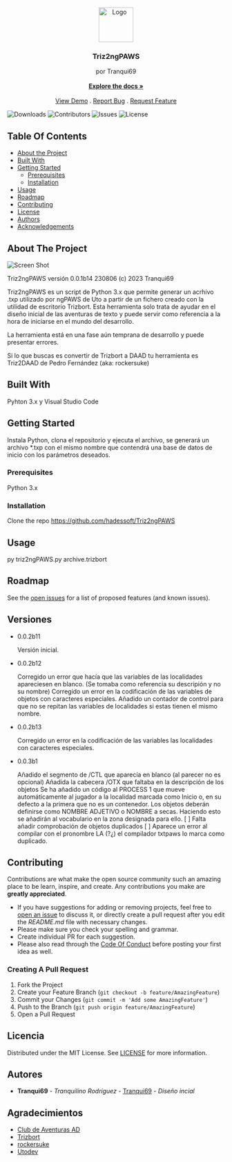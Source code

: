 <br/>
<p align="center">
  <a href="https://github.com/hadessoft/Triz2ngPAWS">
    <img src="images/logo.png" alt="Logo" width="80" height="80">
  </a>

  <h3 align="center">Triz2ngPAWS</h3>

  <p align="center">
    por Tranqui69
    <br/>
    <br/>
    <a href="https://github.com/hadessoft/Triz2ngPAWS"><strong>Explore the docs »</strong></a>
    <br/>
    <br/>
    <a href="https://github.com/hadessoft/Triz2ngPAWS">View Demo</a>
    .
    <a href="https://github.com/hadessoft/Triz2ngPAWS/issues">Report Bug</a>
    .
    <a href="https://github.com/hadessoft/Triz2ngPAWS/issues">Request Feature</a>
  </p>
</p>

![Downloads](https://img.shields.io/github/downloads/hadessoft/Triz2ngPAWS/total) ![Contributors](https://img.shields.io/github/contributors/hadessoft/Triz2ngPAWS?color=dark-green) ![Issues](https://img.shields.io/github/issues/hadessoft/Triz2ngPAWS) ![License](https://img.shields.io/github/license/hadessoft/Triz2ngPAWS) 

## Table Of Contents

* [About the Project](#about-the-project)
* [Built With](#built-with)
* [Getting Started](#getting-started)
  * [Prerequisites](#prerequisites)
  * [Installation](#installation)
* [Usage](#usage)
* [Roadmap](#roadmap)
* [Contributing](#contributing)
* [License](#license)
* [Authors](#authors)
* [Acknowledgements](#acknowledgements)

## About The Project

![Screen Shot](images/screenshot.png)

Triz2ngPAWS versión 0.0.1b14 230806 (c) 2023 Tranqui69

Triz2ngPAWS es un script de Python 3.x que permite generar un acrhivo .txp utilizado por ngPAWS de Uto a partir de un fichero creado con la utilidad de escritorio Trizbort. Esta herramienta solo trata de ayudar en el diseño inicial de las aventuras de texto y puede servir como referencia a la hora de iniciarse en el mundo del desarrollo.

La herramienta está en una fase aún temprana de desarrollo y puede presentar errores.

Si lo que buscas es convertir de Trizbort a DAAD tu herramienta es Triz2DAAD de Pedro Fernández (aka: rockersuke)

## Built With

Pyhton 3.x y Visual Studio Code

## Getting Started

Instala Python, clona el repositorio y ejecuta el archivo, se generará un archivo *.txp con el mismo nombre que contendrá una base de datos de inicio con los parámetros deseados.

### Prerequisites

Python 3.x

### Installation

Clone the repo
https://github.com/hadessoft/Triz2ngPAWS

## Usage

py triz2ngPAWS.py archive.trizbort

## Roadmap

See the [open issues](https://github.com/hadessoft/Triz2ngPAWS/issues) for a list of proposed features (and known issues).

## Versiones

- 0.0.2b11

    Versión inicial.

- 0.0.2b12
    
    Corregido un error que hacía que las variables de las localidades apareciesen en blanco. (Se tomaba como referencia su descripión y no su nombre)
    Corregido un error en la codificación de las variables de objetos con caracteres especiales.
    Añadido un contador de control para que no se repitan las variables de localidades si estas tienen el mismo nombre.

- 0.0.2b13    

    Corregido un error en la codificación de las variables las localidades con caracteres especiales.

- 0.0.3b1

    Añadido el segmento de /CTL que aparecía en blanco (al parecer no es opcional)
    Añadida la cabecera /OTX que faltaba en la descripción de los objetos
    Se ha añadido un código al PROCESS 1 que mueve automáticamente al jugador a la localidad marcada como Inicio o, en su defecto a la primera que no es un contenedor. 
    Los objetos deberán definirse como NOMBRE ADJETIVO o NOMBRE a secas. Haciendo esto se añadirán al vocabulario en la zona designada para ello.
    [ ] Falta añadir comprobación de objetos duplicados
    [ ] Aparece un error al compilar con el pronombre LA (?¿) el compilador txtpaws lo marca como duplicado.


## Contributing

Contributions are what make the open source community such an amazing place to be learn, inspire, and create. Any contributions you make are **greatly appreciated**.
* If you have suggestions for adding or removing projects, feel free to [open an issue](https://github.com/hadessoft/Triz2ngPAWS/issues/new) to discuss it, or directly create a pull request after you edit the *README.md* file with necessary changes.
* Please make sure you check your spelling and grammar.
* Create individual PR for each suggestion.
* Please also read through the [Code Of Conduct](https://github.com/hadessoft/Triz2ngPAWS/blob/main/CODE_OF_CONDUCT.md) before posting your first idea as well.

### Creating A Pull Request

1. Fork the Project
2. Create your Feature Branch (`git checkout -b feature/AmazingFeature`)
3. Commit your Changes (`git commit -m 'Add some AmazingFeature'`)
4. Push to the Branch (`git push origin feature/AmazingFeature`)
5. Open a Pull Request

## Licencia

Distributed under the MIT License. See [LICENSE](https://github.com/hadessoft/Triz2ngPAWS/blob/main/LICENSE.md) for more information.

## Autores

* **Tranqui69** - *Tranquilino Rodríguez* - [Tranqui69](https://twitter.com/tranqui69) - *Diseño incial*

## Agradecimientos

* [Club de Aventuras AD](https://caad.club/)
* [Trizbort](https://www.trizbort.com/)
* [rockersuke](https://github.com/rockersuke/)
* [Utodev](https://github.com/Utodev/ngPAWS/)

